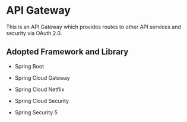 # API Gateway

This is an API Gateway which provides routes to other API services and security via OAuth 2.0.

## Adopted Framework and Library

- Spring Boot
- Spring Cloud Gateway
- Spring Cloud Netflix

- Spring Cloud Security
- Spring Security 5